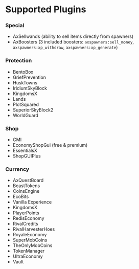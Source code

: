 # Supported Plugins

### Special
- AxSellwands (ability to sell items directly from spawners)
- AxBoosters (3 included boosters: `axspawners:sell_money`, `axspawners:xp_withdraw`, `axspawners:xp_generate`)

### Protection
- BentoBox
- GriefPrevention
- HuskTowns
- IridiumSkyBlock
- KingdomsX
- Lands
- PlotSquared
- SuperiorSkyBlock2
- WorldGuard

### Shop
- CMI
- EconomyShopGui (free & premium)
- EssentialsX
- ShopGUIPlus

### Currency
- AxQuestBoard
- BeastTokens
- CoinsEngine
- EcoBits
- Vanilla Experience
- KingdomsX
- PlayerPoints
- RedisEconomy
- RivalCredits
- RivalHarvesterHoes
- RoyaleEconomy
- SuperMobCoins
- TheOnlyMobCoins
- TokenManager
- UltraEconomy
- Vault